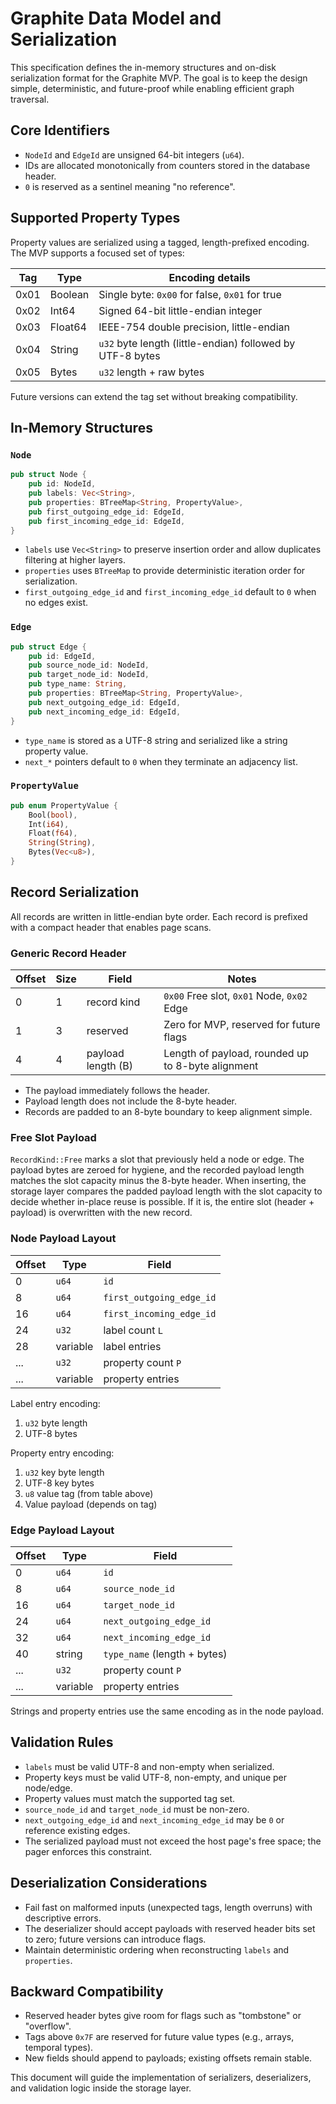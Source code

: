 # Graphite Data Model and Serialization

This specification defines the in-memory structures and on-disk serialization format for the Graphite MVP. The goal is to keep the design simple, deterministic, and future-proof while enabling efficient graph traversal.

## Core Identifiers

- `NodeId` and `EdgeId` are unsigned 64-bit integers (`u64`).
- IDs are allocated monotonically from counters stored in the database header.
- `0` is reserved as a sentinel meaning "no reference".

## Supported Property Types

Property values are serialized using a tagged, length-prefixed encoding. The MVP supports a focused set of types:

| Tag | Type        | Encoding details                                                      |
|-----|-------------|-----------------------------------------------------------------------|
| 0x01| Boolean     | Single byte: `0x00` for false, `0x01` for true                         |
| 0x02| Int64       | Signed 64-bit little-endian integer                                    |
| 0x03| Float64     | IEEE-754 double precision, little-endian                               |
| 0x04| String      | `u32` byte length (little-endian) followed by UTF-8 bytes              |
| 0x05| Bytes       | `u32` length + raw bytes                                               |

Future versions can extend the tag set without breaking compatibility.

## In-Memory Structures

### `Node`

```rust
pub struct Node {
    pub id: NodeId,
    pub labels: Vec<String>,
    pub properties: BTreeMap<String, PropertyValue>,
    pub first_outgoing_edge_id: EdgeId,
    pub first_incoming_edge_id: EdgeId,
}
```

- `labels` use `Vec<String>` to preserve insertion order and allow duplicates filtering at higher layers.
- `properties` uses `BTreeMap` to provide deterministic iteration order for serialization.
- `first_outgoing_edge_id` and `first_incoming_edge_id` default to `0` when no edges exist.

### `Edge`

```rust
pub struct Edge {
    pub id: EdgeId,
    pub source_node_id: NodeId,
    pub target_node_id: NodeId,
    pub type_name: String,
    pub properties: BTreeMap<String, PropertyValue>,
    pub next_outgoing_edge_id: EdgeId,
    pub next_incoming_edge_id: EdgeId,
}
```

- `type_name` is stored as a UTF-8 string and serialized like a string property value.
- `next_*` pointers default to `0` when they terminate an adjacency list.

### `PropertyValue`

```rust
pub enum PropertyValue {
    Bool(bool),
    Int(i64),
    Float(f64),
    String(String),
    Bytes(Vec<u8>),
}
```

## Record Serialization

All records are written in little-endian byte order. Each record is prefixed with a compact header that enables page scans.

### Generic Record Header

| Offset | Size | Field               | Notes                                                 |
|--------|------|---------------------|-------------------------------------------------------|
| 0      | 1    | record kind         | `0x00` Free slot, `0x01` Node, `0x02` Edge            |
| 1      | 3    | reserved            | Zero for MVP, reserved for future flags               |
| 4      | 4    | payload length (B)  | Length of payload, rounded up to 8-byte alignment     |

- The payload immediately follows the header.
- Payload length does not include the 8-byte header.
- Records are padded to an 8-byte boundary to keep alignment simple.

### Free Slot Payload

`RecordKind::Free` marks a slot that previously held a node or edge. The payload bytes are zeroed for hygiene, and the recorded payload length matches the slot capacity minus the 8-byte header. When inserting, the storage layer compares the padded payload length with the slot capacity to decide whether in-place reuse is possible. If it is, the entire slot (header + payload) is overwritten with the new record.

### Node Payload Layout

| Offset | Type                | Field                                  |
|--------|---------------------|----------------------------------------|
| 0      | `u64`               | `id`                                   |
| 8      | `u64`               | `first_outgoing_edge_id`               |
| 16     | `u64`               | `first_incoming_edge_id`               |
| 24     | `u32`               | label count `L`                        |
| 28     | variable            | label entries                          |
| ...    | `u32`               | property count `P`                     |
| ...    | variable            | property entries                       |

Label entry encoding:

1. `u32` byte length
2. UTF-8 bytes

Property entry encoding:

1. `u32` key byte length
2. UTF-8 key bytes
3. `u8` value tag (from table above)
4. Value payload (depends on tag)

### Edge Payload Layout

| Offset | Type    | Field                        |
|--------|---------|-----------------------------|
| 0      | `u64`   | `id`                        |
| 8      | `u64`   | `source_node_id`            |
| 16     | `u64`   | `target_node_id`            |
| 24     | `u64`   | `next_outgoing_edge_id`     |
| 32     | `u64`   | `next_incoming_edge_id`     |
| 40     | string  | `type_name` (length + bytes)|
| ...    | `u32`   | property count `P`          |
| ...    | variable| property entries            |

Strings and property entries use the same encoding as in the node payload.

## Validation Rules

- `labels` must be valid UTF-8 and non-empty when serialized.
- Property keys must be valid UTF-8, non-empty, and unique per node/edge.
- Property values must match the supported tag set.
- `source_node_id` and `target_node_id` must be non-zero.
- `next_outgoing_edge_id` and `next_incoming_edge_id` may be `0` or reference existing edges.
- The serialized payload must not exceed the host page's free space; the pager enforces this constraint.

## Deserialization Considerations

- Fail fast on malformed inputs (unexpected tags, length overruns) with descriptive errors.
- The deserializer should accept payloads with reserved header bits set to zero; future versions can introduce flags.
- Maintain deterministic ordering when reconstructing `labels` and `properties`.

## Backward Compatibility

- Reserved header bytes give room for flags such as "tombstone" or "overflow".
- Tags above `0x7F` are reserved for future value types (e.g., arrays, temporal types).
- New fields should append to payloads; existing offsets remain stable.

This document will guide the implementation of serializers, deserializers, and validation logic inside the storage layer.
